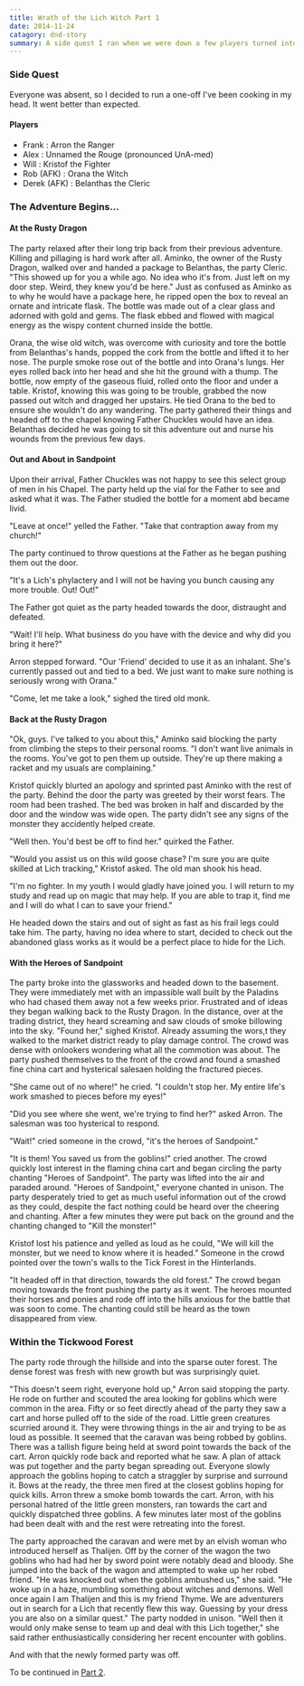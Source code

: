 ```yaml
---
title: Wrath of the Lich Witch Part 1
date: 2014-11-24
catagory: dnd-story
summary: A side quest I ran when we were down a few players turned into one of the more exciting game's I've GM'ed. 
---
```


### Side Quest

Everyone was absent, so I decided to run a one-off I've been cooking in my head. It went better than expected.

#### Players

 - Frank : Arron the Ranger
 - Alex : Unnamed the Rouge (pronounced UnA-med)
 - Will : Kristof the Fighter
 - Rob (AFK) : Orana the Witch
 - Derek (AFK) : Belanthas the Cleric

### The Adventure Begins...

#### At the Rusty Dragon

The party relaxed after their long trip back from their previous adventure.
Killing and pillaging is hard work after all. Aminko, the owner of the Rusty
Dragon, walked over and handed a package to Belanthas, the party Cleric. "This
showed up for you a while ago. No idea who it's from. Just left on my door step.
Weird, they knew you'd be here." Just as confused as Aminko as to why he would
have a package here, he ripped open the box to reveal an ornate and intricate
flask. The bottle was made out of a clear glass and adorned with gold and gems.
The flask ebbed and flowed with magical energy as the wispy content churned
inside the bottle.

Orana, the wise old witch, was overcome with curiosity and tore the bottle from
Belanthas's hands, popped the cork from the bottle and lifted it to her nose.
The purple smoke rose out of the bottle and into Orana's lungs. Her eyes rolled
back into her head and she hit the ground with a thump. The bottle, now empty of
the gaseous fluid, rolled onto the floor and under a table. Kristof, knowing
this was going to be trouble, grabbed the now passed out witch and dragged her
upstairs. He tied Orana to the bed to ensure she wouldn't do any wandering. The
party gathered their things and headed off to the chapel knowing Father Chuckles
would have an idea. Belanthas decided he was going to sit this adventure out and
nurse his wounds from the previous few days.

#### Out and About in Sandpoint
Upon their arrival, Father Chuckles was not happy to see this select group of
men in his Chapel. The party held up the vial for the Father to see and asked
what it was. The Father studied the bottle for a moment abd became livid.

"Leave at once!" yelled the Father. "Take that contraption away from my church!"

The party continued to throw questions at the Father as he began pushing them
out the door.

"It's a Lich's phylactery and I will not be having you bunch causing any more
trouble. Out! Out!"

The Father got quiet as the party headed towards the door, distraught and
defeated.

"Wait! I'll help. What business do you have with the device and why did you
bring it here?"

Arron stepped forward. "Our 'Friend' decided to use it as an inhalant. She's
currently passed out and tied to a bed. We just want to make sure nothing is
seriously wrong with Orana."

"Come, let me take a look," sighed the tired old monk.

#### Back at the Rusty Dragon

"Ok, guys. I've talked to you about this," Aminko said blocking the party from
climbing the steps to their personal rooms. "I don't want live animals in the
rooms. You've got to pen them up outside. They're up there making a racket and
my usuals are complaining."

Kristof quickly blurted an apology and sprinted past Aminko with the rest of the
party. Behind the door the party was greeted by their worst fears. The room had
been trashed. The bed was broken in half and discarded by the door and the
window was wide open. The party didn't see any signs of the monster they
accidently helped create.

"Well then. You'd best be off to find her." quirked the Father.

"Would you assist us on this wild goose chase? I'm sure you are quite skilled at
Lich tracking," Kristof asked. The old man shook his head.

"I'm no fighter. In my youth I would gladly have joined you. I will return to my
study and read up on magic that may help. If you are able to trap it, find me
and I will do what I can to save your friend."

He headed down the stairs and out of sight as fast as his frail legs could take
him. The party, having no idea where to start, decided to check out the
abandoned glass works as it would be a perfect place to hide for the Lich.

#### With the Heroes of Sandpoint

The party broke into the glassworks and headed down to the basement. They were
immediately met with an impassible wall built by the Paladins who had chased
them away not a few weeks prior. Frustrated and of ideas they began walking back
to the Rusty Dragon. In the distance, over at the trading district, they heard
screaming and saw clouds of smoke billowing into the sky. "Found her," sighed
Kristof. Already assuming the wors,t they walked to the market district ready to
play damage control. The crowd was dense with onlookers wondering what all the
commotion was about. The party pushed themselves to the front of the crowd and
found a smashed fine china cart and hysterical salesaen holding the fractured
pieces.

"She came out of no where!" he cried. "I couldn't stop her. My entire life's
work smashed to pieces before my eyes!"

"Did you see where she went, we're trying to find her?" asked Arron. The
salesman was too hysterical to respond.

"Wait!" cried someone in the crowd, "it's the heroes of Sandpoint."

"It is them! You saved us from the goblins!" cried another. The crowd quickly
lost interest in the flaming china cart and began circling the party chanting
"Heroes of Sandpoint". The party was lifted into the air and paraded around.
"Heroes of Sandpoint," everyone chanted in unison. The party desperately tried
to get as much useful information out of the crowd as they could, despite the
fact nothing could be heard over the cheering and chanting. After a few minutes
they were put back on the ground and the chanting changed to "Kill the monster!"

Kristof lost his patience and yelled as loud as he could, "We will kill the
monster, but we need to know where it is headed." Someone in the crowd pointed
over the town's walls to the Tick Forest in the Hinterlands.

"It headed off in that direction, towards the old forest." The crowd began
moving towards the front pushing the party as it went. The heroes mounted their
horses and ponies and rode off into the hills anxious for the battle that was
soon to come. The chanting could still be heard as the town disappeared from
view.

### Within the Tickwood Forest

The party rode through the hillside and into the sparse outer forest. The dense
forest was fresh with new growth but was surprisingly quiet.

"This doesn't seem right, everyone hold up," Arron said stopping the party. He
rode on further and scouted the area looking for goblins which were common in
the area. Fifty or so feet directly ahead of the party they saw a cart and horse
pulled off to the side of the road. Little green creatures scurried around it.
They were throwing things in the air and trying to be as loud as possible. It
seemed that the caravan was being robbed by goblins. There was a tallish figure
being held at sword point towards the back of the cart. Arron quickly rode back
and reported what he saw. A plan of attack was put together and the party began
spreading out. Everyone slowly approach the goblins hoping to catch a straggler
by surprise and surround it. Bows at the ready, the three men fired at the
closest goblins hoping for quick kills. Arron threw a smoke bomb towards the
cart. Arron, with his personal hatred of the little green monsters, ran towards
the cart and quickly dispatched three goblins. A few minutes later most of the
goblins had been dealt with and the rest were retreating into the forest.

The party approached the caravan and were met by an elvish woman who introduced
herself as Thalijen. Off by the corner of the wagon the two goblins who had had
her by sword point were notably dead and bloody. She jumped into the back of the
wagon and attempted to wake up her robed friend. "He was knocked out when the
goblins ambushed us," she said. "He woke up in a haze, mumbling something about
witches and demons. Well once again I am Thalijen and this is my friend Thyme.
We are adventurers out in search for a Lich that recently flew this way.
Guessing by your dress you are also on a similar quest." The party nodded in
unison. "Well then it would only make sense to team up and deal with this Lich
together," she said rather enthusiastically considering her recent encounter
with goblins.

And with that the newly formed party was off.

To be continued in [Part 2](/wrath-of-the-lich-witch-part-2.html).
